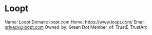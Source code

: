 
# Loopt

Name: Loopt
Domain: loopt.com
Home: https://www.loopt.com/
Email: privacy@loopt.com
Owned_by: Green Dot
Member_of: TrustE_TrustArc
